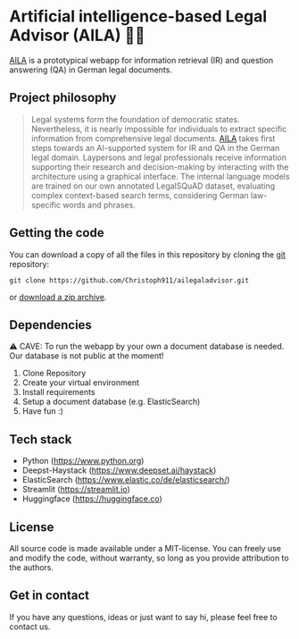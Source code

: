 # Artificial intelligence-based Legal Advisor (AILA) :judge:

[AILA](http://ailegaladvisor.de) is a prototypical webapp for information retrieval (IR) and question answering (QA) in German legal documents. 


## Project philosophy
> Legal  systems  form  the  foundation  of  democratic  states. Nevertheless, it is nearly impossible for individuals to extract specific information from comprehensive legal documents. [AILA](http://ailegaladvisor.de) takes first steps towards an AI-supported system for IR and QA in the German legal domain. 
Laypersons and legal professionals receive information supporting their research and decision-making by interacting with the architecture using a graphical interface. 
The internal language models are trained on our own annotated LegalSQuAD dataset, evaluating complex context-based search terms, considering German law-specific words and phrases.


## Getting the code

You can download a copy of all the files in this repository by cloning the
[git](https://git-scm.com/) repository:

    git clone https://github.com/Christoph911/ailegaladvisor.git

or [download a zip archive](https://github.com/Christoph911/ailegaladvisor/archive/master.zip).


## Dependencies
:warning: CAVE: To run the webapp by your own a document database is needed. Our database is not public at the moment!

1. Clone Repository
2. Create your virtual environment
3. Install requirements
4. Setup a document database (e.g. ElasticSearch)
5. Have fun :) 

## Tech stack
- Python            (https://www.python.org)
- Deepst-Haystack   (https://www.deepset.ai/haystack)
- ElasticSearch     (https://www.elastic.co/de/elasticsearch/)
- Streamlit         (https://streamlit.io)
- Huggingface       (https://huggingface.co)

## License

All source code is made available under a MIT-license. You can freely
use and modify the code, without warranty, so long as you provide attribution
to the authors.


## Get in contact

If you have any questions, ideas or just want to say hi, please feel free to contact us.



